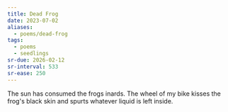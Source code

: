 ```yaml
---
title: Dead Frog
date: 2023-07-02
aliases:
  - poems/dead-frog
tags:
  - poems
  - seedlings
sr-due: 2026-02-12
sr-interval: 533
sr-ease: 250
---
```

The sun has consumed the frogs inards. The wheel of my bike kisses the frog's black skin and spurts whatever liquid is left inside.